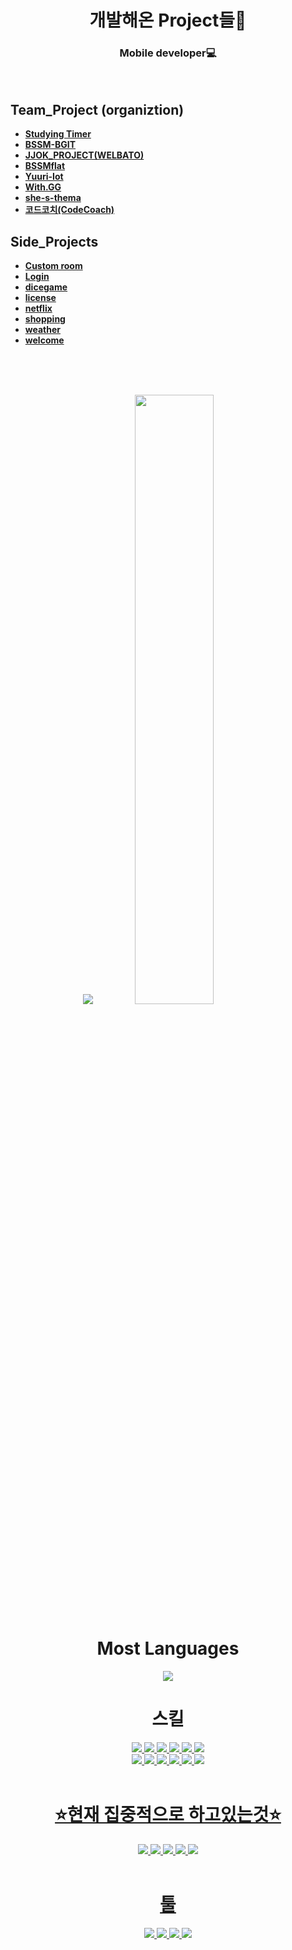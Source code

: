 

<h1 align="center">
개발해온 Project들💫
</h1>

<h3 align="center">
Mobile developer💻
</h3>

<br>

<p align="center">
  
  
## Team_Project (organiztion)

- [**Studying Timer**](https://github.com/orgs/StudyingTimer/repositories)
- [**BSSM-BGIT**](https://github.com/orgs/BSSM-BGIT/repositories)
- [**JJOK_PROJECT(WELBATO)**](https://github.com/orgs/JJOK-PROJECT/repositories)
- [**BSSMflat**](https://github.com/BSSMflat/BSSMflat-App)
- [**Yuuri-Iot**](https://github.com/orgs/Yuuri-iot/repositories)
- [**With.GG**](https://github.com/orgs/PLZ-SET-WARD/repositories)
- [**she-s-thema**](https://github.com/she-s-thema/kkm_android)
- [**코드코치(CodeCoach)**](https://github.com/Code-Coach-org/Code-Coach-Front-end)

## Side_Projects

- [**Custom room**](https://github.com/Lovingcats/Flutter_project/tree/master/Custom%20room)
- [**Login**](https://github.com/Lovingcats/Flutter_project/tree/master/Login/login)
- [**dicegame**](https://github.com/Lovingcats/Flutter_project/tree/master/license/license)
- [**license**](https://github.com/Lovingcats/Flutter_project/tree/master/license/license)
- [**netflix**](https://github.com/Lovingcats/Flutter_project/tree/master/netflix/netflix)
- [**shopping**](https://github.com/Lovingcats/Flutter_project/tree/master/shopping/shopping)
- [**weather**](https://github.com/Lovingcats/Flutter_project/tree/master/weather)
- [**welcome**](https://github.com/Lovingcats/Flutter_project/tree/master/welcome/welcome)
</p>
<br>


<div align="center" style="text-align:center">

</div>
<br><br>

<codersrank-summary username="lovingcats"></codersrank-summary>

</div> 
<div align="center">
<img src="http://mazassumnida.wtf/api/v2/generate_badge?boj=whehdrms6810">
<img src="https://github-readme-stats.vercel.app/api?username=Lovingcats&show_icons=true&theme=github_dark&hide_title=true&hide_rank=false" width="50%">
<br>



# Most Languages
<img src="https://github-readme-stats.vercel.app/api/top-langs/?username=Lovingcats&layout=compact&theme=tokyonight">
</div>  
<div align="center"> 
  
 
# 스킬
<a href="#" target="_blank"><img src="https://img.shields.io/badge/Flutter-02569B?style=flat-square&logo=Flutter&logoColor=white"/>
<a href="#" target="_blank"><img src="https://img.shields.io/badge/Firebase-FFCA28?style=flat-square&logo=Firebase&logoColor=white"/>
<a href="#" target="_blank"><img src="https://img.shields.io/badge/HTML5-E34F26?style=flat-square&logo=HTML5&logoColor=white"/>
<a href="#" target="_blank"><img src="https://img.shields.io/badge/CSS3-1572B6?style=flat-square&logo=CSS3&logoColor=white"/>
<a href="#" target="_blank"><img src="https://img.shields.io/badge/JavaScript-F7DF1E?style=flat-square&logo=JavaScript&logoColor=white"/>
<a href="#" target="_blank"><img src="https://img.shields.io/badge/MySQL-4479A1?style=flat-square&logo=MySQL&logoColor=white"/>
  <br>
<a href="#" target="_blank"><img src="https://img.shields.io/badge/Json-000000?style=flat-square&logo=json&logoColor=white"/>
<a href="#" target="_blank"><img src="https://img.shields.io/badge/React-61DAFB?style=flat-square&logo=React&logoColor=white"/>
<a href="#" target="_blank"><img src="https://img.shields.io/badge/C-A8B9CC?style=flat-square&logo=C&logoColor=white"/>
<a href="#" target="_blank"><img src="https://img.shields.io/badge/C++-00599C?style=flat-square&logo=cplusplus&logoColor=white"/>
<a href="#" target="_blank"><img src="https://img.shields.io/badge/Blueprint-137CBD?style=flat-square&logo=Blueprint&logoColor=white"/>
<a href="#" target="_blank"><img src="https://img.shields.io/badge/Dart-0175C2?style=flat-square&logo=Dart&logoColor=white"/>
<br>
<br>
# ⭐현재 집중적으로 하고있는것⭐   
<a href="#" target="_blank"><img src="https://img.shields.io/badge/React-61DAFB?style=flat-square&logo=React&logoColor=white"/>
<a href="#" target="_blank"><img src="https://img.shields.io/badge/C++-00599C?style=flat-square&logo=cplusplus&logoColor=white"/>
<a href="#" target="_blank"><img src="https://img.shields.io/badge/Firebase-FFCA28?style=flat-square&logo=Firebase&logoColor=white"/>
<a href="#" target="_blank"><img src="https://img.shields.io/badge/Flutter-02569B?style=flat-square&logo=Flutter&logoColor=white"/>
<a href="#" target="_blank"><img src="https://img.shields.io/badge/Dart-0175C2?style=flat-square&logo=Dart&logoColor=white"/>  
<br>   
  
# 툴
<a href="#" target="_blank"><img src="https://img.shields.io/badge/Android Studio-3DDC84?style=flat-square&logo=Android Studio&logoColor=white"/>
<a href="#" target="_blank"><img src="https://img.shields.io/badge/Visual Studio Code-007ACC?style=flat-square&logo=Visual Studio Code&logoColor=white"/>
<a href="#" target="_blank"><img src="https://img.shields.io/badge/Eclipse IDE-2C2255?style=flat-square&logo=Eclipse IDE&logoColor=white"/>
<a href="#" target="_blank"><img src="https://img.shields.io/badge/IntelliJ IDEA-000000?style=flat-square&logo=IntelliJ IDEA&logoColor=white"/>
<br>
</div>  
 
  
